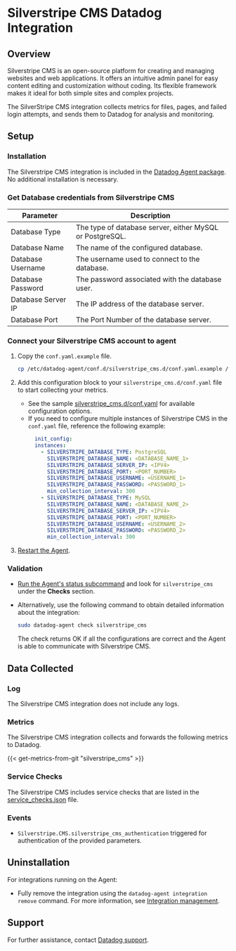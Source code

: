 # Silverstripe CMS Datadog Integration

## Overview

Silverstripe CMS is an open-source platform for creating and managing websites and web applications. It offers an intuitive admin panel for easy content editing and customization without coding. Its flexible framework makes it ideal for both simple sites and complex projects.

The SilverStripe CMS integration collects metrics for files, pages, and failed login attempts, and sends them to Datadog for analysis and monitoring.

## Setup

### Installation

The Silverstripe CMS integration is included in the [Datadog Agent package][1]. No additional installation is necessary.

### Get Database credentials from Silverstripe CMS
| **Parameter**        | **Description**                                            |
|----------------------|------------------------------------------------------------|
| Database Type        | The type of database server, either MySQL or PostgreSQL.   |
| Database Name        | The name of the configured database.                       |
| Database Username    | The username used to connect to the database.              |
| Database Password    | The password associated with the database user.            |
| Database Server IP   | The IP address of the database server.                     |
| Database Port        | The Port Number of the database server.                    |

### Connect your Silverstripe CMS account to agent

1. Copy the `conf.yaml.example` file.
   ```sh
   cp /etc/datadog-agent/conf.d/silverstripe_cms.d/conf.yaml.example /etc/datadog-agent/conf.d/silverstripe_cms.d/conf.yaml
   ```

2. Add this configuration block to your `silverstripe_cms.d/conf.yaml` file to start collecting your metrics.
   - See the sample [silverstripe_cms.d/conf.yaml][2] for available configuration options.
   - If you need to configure multiple instances of Silverstripe CMS in the `conf.yaml` file, reference the following example:
     ```yaml
       init_config:
       instances:
         - SILVERSTRIPE_DATABASE_TYPE: PostgreSQL
           SILVERSTRIPE_DATABASE_NAME: <DATABASE_NAME_1>
           SILVERSTRIPE_DATABASE_SERVER_IP: <IPV4>
           SILVERSTRIPE_DATABASE_PORT: <PORT_NUMBER>
           SILVERSTRIPE_DATABASE_USERNAME: <USERNAME_1>
           SILVERSTRIPE_DATABASE_PASSWORD: <PASSWORD_1>
           min_collection_interval: 300
         - SILVERSTRIPE_DATABASE_TYPE: MySQL
           SILVERSTRIPE_DATABASE_NAME: <DATABASE_NAME_2>
           SILVERSTRIPE_DATABASE_SERVER_IP: <IPV4>
           SILVERSTRIPE_DATABASE_PORT: <PORT_NUMBER>
           SILVERSTRIPE_DATABASE_USERNAME: <USERNAME_2>
           SILVERSTRIPE_DATABASE_PASSWORD: <PASSWORD_2>
           min_collection_interval: 300
     ```

3. [Restart the Agent][3].

### Validation

- [Run the Agent's status subcommand][4] and look for `silverstripe_cms` under the **Checks** section.

- Alternatively, use the following command to obtain detailed information about the integration:
    ```sh
    sudo datadog-agent check silverstripe_cms
    ```

   The check returns OK if all the configurations are correct and the Agent is able to communicate with Silverstripe CMS.

## Data Collected

### Log

The Silverstripe CMS integration does not include any logs.

### Metrics

The Silverstripe CMS integration collects and forwards the following metrics to Datadog.

{{< get-metrics-from-git "silverstripe_cms" >}}

### Service Checks

The Silverstripe CMS includes service checks that are listed in the [service_checks.json][5] file.

### Events

- `Silverstripe.CMS.silverstripe_cms_authentication` triggered for authentication of the provided parameters.

## Uninstallation

For integrations running on the Agent:

- Fully remove the integration using the `datadog-agent integration remove` command. For more information, see [Integration management][6].

## Support

For further assistance, contact [Datadog support][7].

[1]: /account/settings/agent/latest
[2]: https://github.com/DataDog/integrations-core/blob/master/silverstripe_cms/datadog_checks/silverstripe_cms/data/conf.yaml.example
[3]: https://docs.datadoghq.com/agent/guide/agent-commands/#start-stop-and-restart-the-agent
[4]: https://docs.datadoghq.com/agent/guide/agent-commands/#agent-status-and-information
[5]: https://github.com/DataDog/integrations-core/blob/master/silverstripe_cms/assets/service_checks.json
[6]: https://docs.datadoghq.com/agent/guide/integration-management/?tab=linux#remove
[7]: https://docs.datadoghq.com/help
